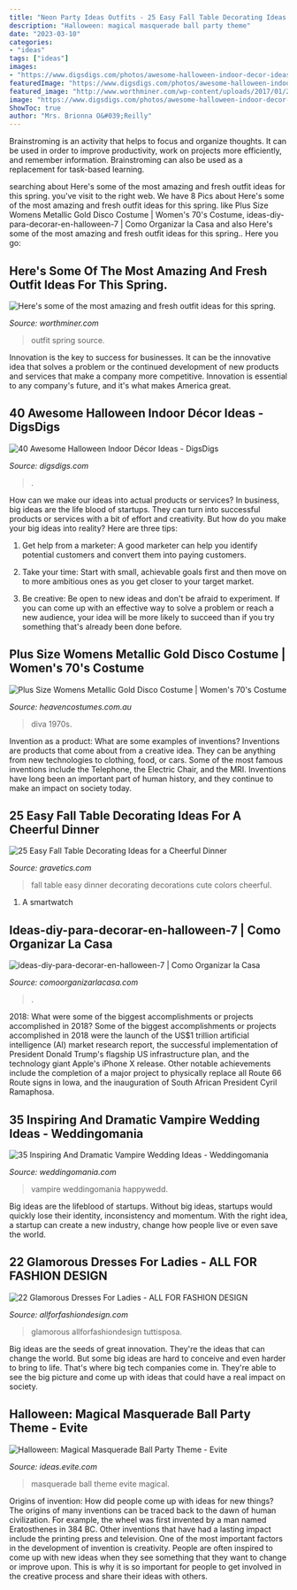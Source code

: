 ```yaml
---
title: "Neon Party Ideas Outfits - 25 Easy Fall Table Decorating Ideas For A Cheerful Dinner"
description: "Halloween: magical masquerade ball party theme"
date: "2023-03-10"
categories:
- "ideas"
tags: ["ideas"]
images:
- "https://www.digsdigs.com/photos/awesome-halloween-indoor-decor-ideas-29-554x831.jpg"
featuredImage: "https://www.digsdigs.com/photos/awesome-halloween-indoor-decor-ideas-29-554x831.jpg"
featured_image: "http://www.worthminer.com/wp-content/uploads/2017/01/25-Cute-Spring-Outfit-Ideas-2017-1.jpg"
image: "https://www.digsdigs.com/photos/awesome-halloween-indoor-decor-ideas-29-554x831.jpg"
ShowToc: true
author: "Mrs. Brionna O&#039;Reilly"
---
```



Brainstroming is an activity that helps to focus and organize thoughts. It can be used in order to improve productivity, work on projects more efficiently, and remember information. Brainstroming can also be used as a replacement for task-based learning.

	

		
searching about Here&#039;s some of the most amazing and fresh outfit ideas for this spring. you've visit to the right web. We have 8 Pics about Here&#039;s some of the most amazing and fresh outfit ideas for this spring. like Plus Size Womens Metallic Gold Disco Costume | Women&#039;s 70&#039;s Costume, ideas-diy-para-decorar-en-halloween-7 | Como Organizar la Casa and also Here&#039;s some of the most amazing and fresh outfit ideas for this spring.. Here you go:
		
    
## Here&#039;s Some Of The Most Amazing And Fresh Outfit Ideas For This Spring.

<img loading=lazy src="http://www.worthminer.com/wp-content/uploads/2017/01/25-Cute-Spring-Outfit-Ideas-2017-1.jpg" onerror="this.onerror=null;this.src='https://tse1.mm.bing.net/th?id=OIP.nJ5Pf5o2QGbHuqA2JNqnkwHaLH&amp;pid=15.1';" alt="Here&#039;s some of the most amazing and fresh outfit ideas for this spring.">

_Source: worthminer.com_

>outfit spring source. 

	

Innovation is the key to success for businesses. It can be the innovative idea that solves a problem or the continued development of new products and services that make a company more competitive. Innovation is essential to any company's future, and it's what makes America great.

    
## 40 Awesome Halloween Indoor Décor Ideas - DigsDigs

<img loading=lazy src="https://www.digsdigs.com/photos/awesome-halloween-indoor-decor-ideas-29-554x831.jpg" onerror="this.onerror=null;this.src='https://tse2.mm.bing.net/th?id=OIP.wr0VOdjIrWVek1d5Z5UJNQHaLH&amp;pid=15.1';" alt="40 Awesome Halloween Indoor Décor Ideas - DigsDigs">

_Source: digsdigs.com_

>. 

	

How can we make our ideas into actual products or services?
In business, big ideas are the life blood of startups. They can turn into successful products or services with a bit of effort and creativity. But how do you make your big ideas into reality? Here are three tips:
1) Get help from a marketer: A good marketer can help you identify potential customers and convert them into paying customers.

2) Take your time: Start with small, achievable goals first and then move on to more ambitious ones as you get closer to your target market.

3) Be creative: Be open to new ideas and don't be afraid to experiment. If you can come up with an effective way to solve a problem or reach a new audience, your idea will be more likely to succeed than if you try something that's already been done before.

    
## Plus Size Womens Metallic Gold Disco Costume | Women&#039;s 70&#039;s Costume

<img loading=lazy src="https://www.heavencostumes.com.au/media/catalog/product/cache/3ca7c4de79fd9294a778cbfdebc9dde4/l/e/lega-85596x-disco-diva-plus-size-women-s-sexy-1970-s-fancy-dress-costume-back.jpg" onerror="this.onerror=null;this.src='https://tse3.mm.bing.net/th?id=OIP.vvM4kQQRAdXgGInyMa4TIgHaL7&amp;pid=15.1';" alt="Plus Size Womens Metallic Gold Disco Costume | Women&#039;s 70&#039;s Costume">

_Source: heavencostumes.com.au_

>diva 1970s. 

	

Invention as a product: What are some examples of inventions?
Inventions are products that come about from a creative idea. They can be anything from new technologies to clothing, food, or cars. Some of the most famous inventions include the Telephone, the Electric Chair, and the MRI. Inventions have long been an important part of human history, and they continue to make an impact on society today.

    
## 25 Easy Fall Table Decorating Ideas For A Cheerful Dinner

<img loading=lazy src="https://www.gravetics.com/wp-content/uploads/2017/10/cute-idea-to-wrap-utensils-with-acrylic-felt-in-fall-colors.jpg" onerror="this.onerror=null;this.src='https://tse4.mm.bing.net/th?id=OIP.USRRgDpH_m8Ao4AdL3gZowHaJ4&amp;pid=15.1';" alt="25 Easy Fall Table Decorating Ideas for a Cheerful Dinner">

_Source: gravetics.com_

>fall table easy dinner decorating decorations cute colors cheerful. 

	

1. A smartwatch

    
## Ideas-diy-para-decorar-en-halloween-7 | Como Organizar La Casa

<img loading=lazy src="https://comoorganizarlacasa.com/wp-content/uploads/2016/09/Ideas-DIY-para-decorar-en-halloween-7.jpg" onerror="this.onerror=null;this.src='https://tse3.mm.bing.net/th?id=OIP.NGn-YK3dt-ht_537tasP_AHaKj&amp;pid=15.1';" alt="ideas-diy-para-decorar-en-halloween-7 | Como Organizar la Casa">

_Source: comoorganizarlacasa.com_

>. 

	

2018: What were some of the biggest accomplishments or projects accomplished in 2018?
Some of the biggest accomplishments or projects accomplished in 2018 were the launch of the US$1 trillion artificial intelligence (AI) market research report, the successful implementation of President Donald Trump's flagship US infrastructure plan, and the technology giant Apple's iPhone X release. Other notable achievements include the completion of a major project to physically replace all Route 66 Route signs in Iowa, and the inauguration of South African President Cyril Ramaphosa.

    
## 35 Inspiring And Dramatic Vampire Wedding Ideas - Weddingomania

<img loading=lazy src="https://i.weddingomania.com/inspiring-and-dramatic-vampire-wedding-ideas-23-500x751.jpg" onerror="this.onerror=null;this.src='https://tse4.mm.bing.net/th?id=OIP.sj0x-6PPZxAbNUaKspaggQHaLH&amp;pid=15.1';" alt="35 Inspiring And Dramatic Vampire Wedding Ideas - Weddingomania">

_Source: weddingomania.com_

>vampire weddingomania happywedd. 

	

Big ideas are the lifeblood of startups. Without big ideas, startups would quickly lose their identity, inconsistency and momentum. With the right idea, a startup can create a new industry, change how people live or even save the world.

    
## 22 Glamorous Dresses For Ladies - ALL FOR FASHION DESIGN

<img loading=lazy src="https://allforfashiondesign.com/wp-content/uploads/2014/02/fr-4-1152x1536.jpg" onerror="this.onerror=null;this.src='https://tse4.mm.bing.net/th?id=OIP.6lL4BbwLK7vv64MDHOt0YgHaJ4&amp;pid=15.1';" alt="22 Glamorous Dresses For Ladies - ALL FOR FASHION DESIGN">

_Source: allforfashiondesign.com_

>glamorous allforfashiondesign tuttisposa. 

	

Big ideas are the seeds of great innovation. They're the ideas that can change the world. But some big ideas are hard to conceive and even harder to bring to life. That's where big tech companies come in. They're able to see the big picture and come up with ideas that could have a real impact on society.

    
## Halloween: Magical Masquerade Ball Party Theme - Evite

<img loading=lazy src="http://ideas.evite.com/media/Magical-Masquerade-Ball-Mood-Board-1200.jpg" onerror="this.onerror=null;this.src='https://tse4.mm.bing.net/th?id=OIP.CxP8P_dgeqnCnN8mG0nl6AHaE8&amp;pid=15.1';" alt="Halloween: Magical Masquerade Ball Party Theme - Evite">

_Source: ideas.evite.com_

>masquerade ball theme evite magical. 

	

Origins of invention: How did people come up with ideas for new things?
The origins of many inventions can be traced back to the dawn of human civilization. For example, the wheel was first invented by a man named Eratosthenes in 384 BC. Other inventions that have had a lasting impact include the printing press and television. 
One of the most important factors in the development of invention is creativity. People are often inspired to come up with new ideas when they see something that they want to change or improve upon. This is why it is so important for people to get involved in the creative process and share their ideas with others.

